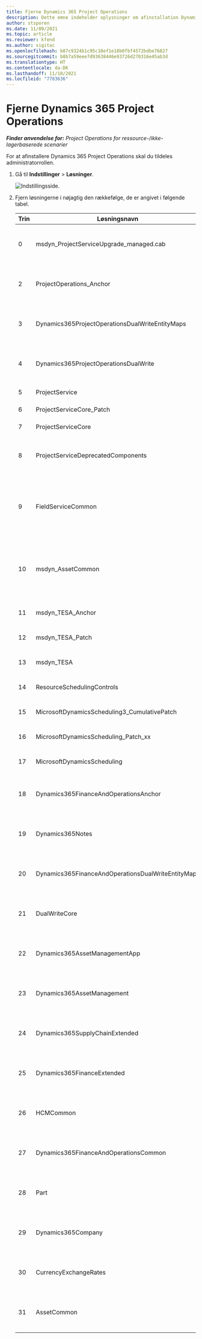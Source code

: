 ```yaml
---
title: Fjerne Dynamics 365 Project Operations
description: Dette emne indeholder oplysninger om afinstallation Dynamics 365 Project Operations.
author: stsporen
ms.date: 11/09/2021
ms.topic: article
ms.reviewer: kfend
ms.author: sigitac
ms.openlocfilehash: b87c9324b1c95c10ef1e18b0fbf4572bdbe76827
ms.sourcegitcommit: b8b7a59eee7d93638446e93726d270316e45ab3d
ms.translationtype: HT
ms.contentlocale: da-DK
ms.lasthandoff: 11/10/2021
ms.locfileid: "7783636"
---
```

# <a name="uninstall-dynamics-365-project-operations"></a>Fjerne Dynamics 365 Project Operations 

_**Finder anvendelse for:** Project Operations for ressource-/ikke-lagerbaserede scenarier_

For at afinstallere Dynamics 365 Project Operations skal du tildeles administratorrollen.

1. Gå til **Indstillinger** > **Løsninger**.

    ![Indstillingsside.](./media/uninstall-proj-ops-solutions.png)
  
2. Fjern løsningerne i nøjagtig den rækkefølge, de er angivet i følgende tabel. 

    | Trin | Løsningsnavn                                    | Bemærk!                                                                                         |
    |------|----------------------------------------------------|----------------------------------------------------------------------------------------------|
    | 0 | msdyn_ProjectServiceUpgrade_managed.cab            | Hvis den ikke blev fundet, kan du springe denne løsning over.                                                            |
    | 2 | ProjectOperations_Anchor                           | Hvis den ikke blev fundet, kan du springe denne løsning over.                                                            |
    | 3 | Dynamics365ProjectOperationsDualWriteEntityMaps    | Hvis den ikke blev fundet, kan du springe denne løsning over.                                                            |
    | 4 | Dynamics365ProjectOperationsDualWrite              | Hvis den ikke blev fundet, kan du springe denne løsning over.                                                            |
    | 5 | ProjectService                                     | Ingen yderligere bemærkninger.                                                                         |
    | 6 | ProjectServiceCore_Patch                           | Ingen yderligere bemærkninger.                                                                         |
    | 7 | ProjectServiceCore                                 | Ingen yderligere bemærkninger.                                                                         |
    | 8 | ProjectServiceDeprecatedComponents                 | Hvis den ikke blev fundet, kan du springe denne løsning over.                                                            |
    | 9 | FieldServiceCommon                                 | Kræves til dobbeltskrivning med Dynamics 365 Finance eller Dynamics 365 Supply Chain Management.   |
    | 10 | msdyn_AssetCommon                                  | Kræves til dobbeltskrivning med Dynamics 365 Finance eller Dynamics 365 Supply Chain Management.   |
    | 11 | msdyn_TESA_Anchor                                  | Kræves til Dynamics 365 Field Service.                                                     |
    | 12 | msdyn_TESA_Patch                                   | Kræves til Dynamics 365 Field Service.                                                     |
    | 13 | msdyn_TESA                                         | Kræves til Dynamics 365 Field Service.                                                     |
    | 14 | ResourceSchedulingControls                         | Kræves til Dynamics 365 Field Service.                                                     |
    | 15 | MicrosoftDynamicsScheduling3_CumulativePatch       | Kræves til Dynamics 365 Field Service.                                                     |
    | 16 | MicrosoftDynamicsScheduling_Patch_xx               | Kræves til Dynamics 365 Field Service.                                                     |
    | 17 | MicrosoftDynamicsScheduling                        | Kræves til Dynamics 365 Field Service.                                                     |
    | 18 | Dynamics365FinanceAndOperationsAnchor              | Hvis den ikke blev fundet, kan du springe denne løsning over.                                                            |
    | 19 | Dynamics365Notes                                   | Hvis den ikke blev fundet, kan du springe denne løsning over.                                                            |
    | 20 | Dynamics365FinanceAndOperationsDualWriteEntityMaps | Hvis den ikke blev fundet, kan du springe denne løsning over.                                                            |
    | 21 | DualWriteCore                                      | Hvis den ikke blev fundet, kan du springe denne løsning over.                                                            |
    | 22 | Dynamics365AssetManagementApp                      | Hvis den ikke blev fundet, kan du springe denne løsning over.                                                            |
    | 23 | Dynamics365AssetManagement                         | Hvis den ikke blev fundet, kan du springe denne løsning over.                                                            |
    | 24 | Dynamics365SupplyChainExtended                     | Hvis den ikke blev fundet, kan du springe denne løsning over.                                                            |
    | 25 | Dynamics365FinanceExtended                         | Hvis den ikke blev fundet, kan du springe denne løsning over.                                                            |
    | 26 | HCMCommon                                          | Hvis den ikke blev fundet, kan du springe denne løsning over.                                                            |
    | 27 | Dynamics365FinanceAndOperationsCommon              | Hvis den ikke blev fundet, kan du springe denne løsning over.                                                            |
    | 28 | Part                                              | Hvis den ikke blev fundet, kan du springe denne løsning over.                                                            |
    | 29 | Dynamics365Company                                 | Hvis den ikke blev fundet, kan du springe denne løsning over.                                                            |
    | 30 | CurrencyExchangeRates                              | Hvis den ikke blev fundet, kan du springe denne løsning over.                                                            |
    | 31 | AssetCommon                                        | Hvis den ikke blev fundet, kan du springe denne løsning over.                                                            |
